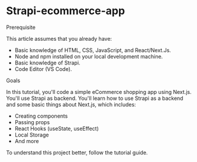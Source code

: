 # Strapi-ecommerce-app

Prerequisite

This article assumes that you already have:

- Basic knowledge of HTML, CSS, JavaScript, and React/Next.Js.
- Node and npm installed on your local development machine.
- Basic knowledge of Strapi.
- Code Editor (VS Code).

Goals

In this tutorial, you'll code a simple eCommerce shopping app using Next.js. You'll use Strapi as backend.
You'll learn how to use Strapi as a backend and some basic things about Next.js, which includes:

- Creating components
- Passing props
- React Hooks (useState, useEffect) 
- Local Storage
- And more

To understand this project better, follow the tutorial guide.
